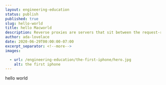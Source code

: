 ```yaml
---
layout: engineering-education
status: publish
published: true
slug: hello-world
title: hello Macworld
description: Reverse proxies are servers that sit between the request-response process that ensure website application requests are redirected to the proper backend server.
author: ada-lovelace
date: 2020-06-29T00:00:00-07:00
excerpt_separator: <!--more-->
images:

  - url: /engineering-education/the-first-iphone/hero.jpg
    alt: the first iphone
---
```


hello world

